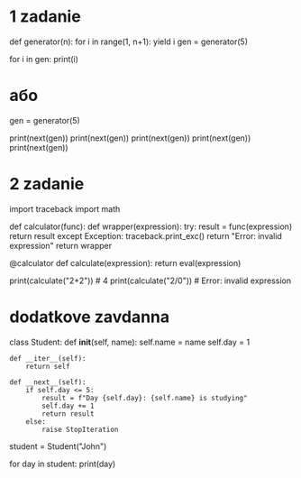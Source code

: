 # 1 zadanie 
def generator(n):
    for i in range(1, n+1):
        yield i
        gen = generator(5)

for i in gen:
    print(i)

# або

gen = generator(5)

print(next(gen))
print(next(gen))
print(next(gen))
print(next(gen))
print(next(gen))
# 2 zadanie
import traceback
import math

def calculator(func):
    def wrapper(expression):
        try:
            result = func(expression)
            return result
        except Exception:
            traceback.print_exc()
            return "Error: invalid expression"
    return wrapper

@calculator
def calculate(expression):
    return eval(expression)

print(calculate("2+2")) # 4
print(calculate("2/0")) # Error: invalid expression
# dodatkove zavdanna
class Student:
    def __init__(self, name):
        self.name = name
        self.day = 1

    def __iter__(self):
        return self

    def __next__(self):
        if self.day <= 5:
            result = f"Day {self.day}: {self.name} is studying"
            self.day += 1
            return result
        else:
            raise StopIteration

student = Student("John")

for day in student:
    print(day)
